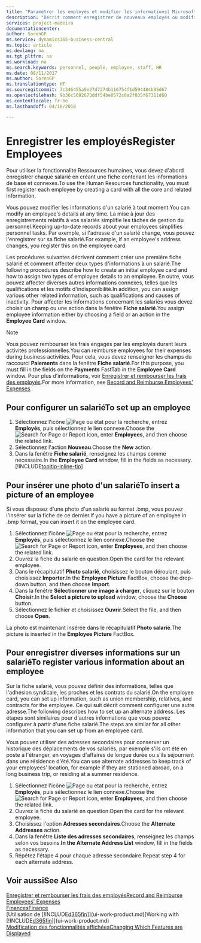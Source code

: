 ```yaml
---
title: "Paramétrer les employés et modifier les informations| Microsoft Docs"
description: "Décrit comment enregistrer de nouveaux employés ou modifier les informations concernant ceux existants."
services: project-madeira
documentationcenter: 
author: SorenGP
ms.service: dynamics365-business-central
ms.topic: article
ms.devlang: na
ms.tgt_pltfrm: na
ms.workload: na
ms.search.keywords: personnel, people, employee, staff, HR
ms.date: 08/11/2017
ms.author: SorenGP
ms.translationtype: HT
ms.sourcegitcommit: 7c346455a9e27d7274b116754f1d594484b95d67
ms.openlocfilehash: 9b36c5692673ddf54be0572c8a2f035f67311d60
ms.contentlocale: fr-be
ms.lasthandoff: 04/18/2018

---
```

# <a name="register-employees"></a><span data-ttu-id="250bb-103">Enregistrer les employés</span><span class="sxs-lookup"><span data-stu-id="250bb-103">Register Employees</span></span>
<span data-ttu-id="250bb-104">Pour utiliser la fonctionnalité Ressources humaines, vous devez d'abord enregistrer chaque salarié en créant une fiche contenant les informations de base et connexes.</span><span class="sxs-lookup"><span data-stu-id="250bb-104">To use the Human Resources functionality, you must first register each employee by creating a card with all the core and related information.</span></span>

<span data-ttu-id="250bb-105">Vous pouvez modifier les informations d'un salarié à tout moment.</span><span class="sxs-lookup"><span data-stu-id="250bb-105">You can modify an employee's details at any time.</span></span> <span data-ttu-id="250bb-106">La mise à jour des enregistrements relatifs à vos salariés simplifie les tâches de gestion du personnel.</span><span class="sxs-lookup"><span data-stu-id="250bb-106">Keeping up-to-date records about your employees simplifies personnel tasks.</span></span> <span data-ttu-id="250bb-107">Par exemple, si l'adresse d'un salarié change, vous pouvez l'enregistrer sur sa fiche salarié.</span><span class="sxs-lookup"><span data-stu-id="250bb-107">For example, if an employee's address changes, you register this on the employee card.</span></span>

<span data-ttu-id="250bb-108">Les procédures suivantes décrivent comment créer une première fiche salarié et comment affecter deux types d'informations à un salarié.</span><span class="sxs-lookup"><span data-stu-id="250bb-108">The following procedures describe how to create an initial employee card and how to assign two types of employee details to an employee.</span></span> <span data-ttu-id="250bb-109">En outre, vous pouvez affecter diverses autres informations connexes, telles que les qualifications et les motifs d'indisponibilité.</span><span class="sxs-lookup"><span data-stu-id="250bb-109">In addition, you can assign various other related information, such as qualifications and causes of inactivity.</span></span> <span data-ttu-id="250bb-110">Pour affecter les informations concernant les salariés vous devez choisir un champ ou une action dans la fenêtre **Fiche salarié**.</span><span class="sxs-lookup"><span data-stu-id="250bb-110">You assign employee information either by choosing a field or an action in the **Employee Card** window.</span></span>

> [!NOTE]  
> <span data-ttu-id="250bb-111">Vous pouvez rembourser les frais engagés par les employés durant leurs activités professionnelles.</span><span class="sxs-lookup"><span data-stu-id="250bb-111">You can reimburse employees for their expenses during business activities.</span></span> <span data-ttu-id="250bb-112">Pour cela, vous devez renseigner les champs du raccourci **Paiements** dans la fenêtre **Fiche salarié**.</span><span class="sxs-lookup"><span data-stu-id="250bb-112">For this purpose, you must fill in the fields on the **Payments** FastTab in the **Employee Card** window.</span></span> <span data-ttu-id="250bb-113">Pour plus d'informations, voir [Enregistrer et rembourser les frais des employés](finance-how-record-reimburse-employee-expenses.md).</span><span class="sxs-lookup"><span data-stu-id="250bb-113">For more information, see [Record and Reimburse Employees' Expenses](finance-how-record-reimburse-employee-expenses.md).</span></span>

## <a name="to-set-up-an-employee"></a><span data-ttu-id="250bb-114">Pour configurer un salarié</span><span class="sxs-lookup"><span data-stu-id="250bb-114">To set up an employee</span></span>
1. <span data-ttu-id="250bb-115">Sélectionnez l'icône ![Page ou état pour la recherche](media/ui-search/search_small.png "icône Page ou état pour la recherche"), entrez **Employés**, puis sélectionnez le lien connexe.</span><span class="sxs-lookup"><span data-stu-id="250bb-115">Choose the ![Search for Page or Report](media/ui-search/search_small.png "Search for Page or Report icon") icon, enter **Employees**, and then choose the related link.</span></span>
2. <span data-ttu-id="250bb-116">Sélectionnez l'action **Nouveau**.</span><span class="sxs-lookup"><span data-stu-id="250bb-116">Choose the **New** action.</span></span>
3. <span data-ttu-id="250bb-117">Dans la fenêtre **Fiche salarié**, renseignez les champs comme nécessaire.</span><span class="sxs-lookup"><span data-stu-id="250bb-117">In the **Employee Card** window, fill in the fields as necessary.</span></span> [!INCLUDE[tooltip-inline-tip](includes/tooltip-inline-tip_md.md)]

## <a name="to-insert-a-picture-of-an-employee"></a><span data-ttu-id="250bb-118">Pour insérer une photo d'un salarié</span><span class="sxs-lookup"><span data-stu-id="250bb-118">To insert a picture of an employee</span></span>
<span data-ttu-id="250bb-119">Si vous disposez d'une photo d'un salarié au format .bmp, vous pouvez l'insérer sur la fiche de ce dernier.</span><span class="sxs-lookup"><span data-stu-id="250bb-119">If you have a picture of an employee in .bmp format, you can insert it on the employee card.</span></span>

1. <span data-ttu-id="250bb-120">Sélectionnez l'icône ![Page ou état pour la recherche](media/ui-search/search_small.png "icône Page ou état pour la recherche"), entrez **Employés**, puis sélectionnez le lien connexe.</span><span class="sxs-lookup"><span data-stu-id="250bb-120">Choose the ![Search for Page or Report](media/ui-search/search_small.png "Search for Page or Report icon") icon, enter **Employees**, and then choose the related link.</span></span>
2. <span data-ttu-id="250bb-121">Ouvrez la fiche du salarié en question.</span><span class="sxs-lookup"><span data-stu-id="250bb-121">Open the card for the relevant employee.</span></span>
3. <span data-ttu-id="250bb-122">Dans le récapitulatif **Photo salarié**, choisissez le bouton déroulant, puis choisissez **Importer**.</span><span class="sxs-lookup"><span data-stu-id="250bb-122">In the **Employee Picture** FactBox, choose the drop-down button, and then choose **Import**.</span></span>
4. <span data-ttu-id="250bb-123">Dans la fenêtre **Sélectionner une image à charger**, cliquez sur le bouton **Choisir**.</span><span class="sxs-lookup"><span data-stu-id="250bb-123">In the **Select a picture to upload** window, choose the **Choose** button.</span></span>
5. <span data-ttu-id="250bb-124">Sélectionnez le fichier et choisissez **Ouvrir**.</span><span class="sxs-lookup"><span data-stu-id="250bb-124">Select the file, and then choose **Open**.</span></span>

<span data-ttu-id="250bb-125">La photo est maintenant insérée dans le récapitulatif **Photo salarié**.</span><span class="sxs-lookup"><span data-stu-id="250bb-125">The picture is inserted in the **Employee Picture** FactBox.</span></span>

## <a name="to-register-various-information-about-an-employee"></a><span data-ttu-id="250bb-126">Pour enregistrer diverses informations sur un salarié</span><span class="sxs-lookup"><span data-stu-id="250bb-126">To register various information about an employee</span></span>
<span data-ttu-id="250bb-127">Sur la fiche salarié, vous pouvez définir des informations, telles que l'adhésion syndicale, les proches et les contrats du salarié.</span><span class="sxs-lookup"><span data-stu-id="250bb-127">On the employee card, you can set up information, such as union membership, relatives, and contracts for the employee.</span></span> <span data-ttu-id="250bb-128">Ce qui suit décrit comment configurer une autre adresse.</span><span class="sxs-lookup"><span data-stu-id="250bb-128">The following describes how to set up an alternate address.</span></span> <span data-ttu-id="250bb-129">Les étapes sont similaires pour d'autres informations que vous pouvez configurer à partir d'une fiche salarié.</span><span class="sxs-lookup"><span data-stu-id="250bb-129">The steps are similar for all other information that you can set up from an employee card.</span></span>

<span data-ttu-id="250bb-130">Vous pouvez utiliser des adresses secondaires pour conserver un historique des déplacements de vos salariés, par exemple s'ils ont été en poste à l'étranger, en voyages d'affaires de longue durée ou s'ils séjournent dans une résidence d'été.</span><span class="sxs-lookup"><span data-stu-id="250bb-130">You can use alternate addresses to keep track of your employees’ location, for example if they are stationed abroad, on a long business trip, or residing at a summer residence.</span></span>

1. <span data-ttu-id="250bb-131">Sélectionnez l'icône ![Page ou état pour la recherche](media/ui-search/search_small.png "icône Page ou état pour la recherche"), entrez **Employés**, puis sélectionnez le lien connexe.</span><span class="sxs-lookup"><span data-stu-id="250bb-131">Choose the ![Search for Page or Report](media/ui-search/search_small.png "Search for Page or Report icon") icon, enter **Employees**, and then choose the related link.</span></span>
2. <span data-ttu-id="250bb-132">Ouvrez la fiche du salarié en question.</span><span class="sxs-lookup"><span data-stu-id="250bb-132">Open the card for the relevant employee.</span></span>
3. <span data-ttu-id="250bb-133">Choisissez l'option **Adresses secondaires**.</span><span class="sxs-lookup"><span data-stu-id="250bb-133">Choose the **Alternate Addresses** action.</span></span>
4. <span data-ttu-id="250bb-134">Dans la fenêtre **Liste des adresses secondaires**, renseignez les champs selon vos besoins.</span><span class="sxs-lookup"><span data-stu-id="250bb-134">**In the Alternate Address List** window, fill in the fields as necessary.</span></span>
5. <span data-ttu-id="250bb-135">Répétez l'étape 4 pour chaque adresse secondaire.</span><span class="sxs-lookup"><span data-stu-id="250bb-135">Repeat step 4 for each alternate address.</span></span>

## <a name="see-also"></a><span data-ttu-id="250bb-136">Voir aussi</span><span class="sxs-lookup"><span data-stu-id="250bb-136">See Also</span></span>
[<span data-ttu-id="250bb-137">Enregistrer et rembourser les frais des employés</span><span class="sxs-lookup"><span data-stu-id="250bb-137">Record and Reimburse Employees' Expenses</span></span>](finance-how-record-reimburse-employee-expenses.md)  
[<span data-ttu-id="250bb-138">Finances</span><span class="sxs-lookup"><span data-stu-id="250bb-138">Finance</span></span>](finance.md)  
<span data-ttu-id="250bb-139">[Utilisation de [!INCLUDE[d365fin](includes/d365fin_md.md)]](ui-work-product.md)</span><span class="sxs-lookup"><span data-stu-id="250bb-139">[Working with [!INCLUDE[d365fin](includes/d365fin_md.md)]](ui-work-product.md)</span></span>  
[<span data-ttu-id="250bb-140">Modification des fonctionnalités affichées</span><span class="sxs-lookup"><span data-stu-id="250bb-140">Changing Which Features are Displayed</span></span>](ui-experiences.md)

